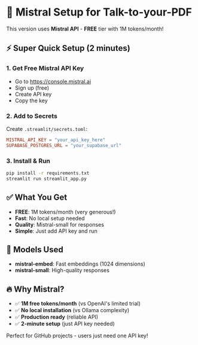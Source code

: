 # 🚀 Mistral Setup for Talk-to-your-PDF

This version uses **Mistral API** - **FREE** tier with 1M tokens/month!

## ⚡ Super Quick Setup (2 minutes)

### 1. Get Free Mistral API Key
- Go to https://console.mistral.ai
- Sign up (free)
- Create API key
- Copy the key

### 2. Add to Secrets
Create `.streamlit/secrets.toml`:
```toml
MISTRAL_API_KEY = "your_api_key_here"
SUPABASE_POSTGRES_URL = "your_supabase_url"
```

### 3. Install & Run
```bash
pip install -r requirements.txt
streamlit run streamlit_app.py
```

## ✅ What You Get

- **FREE**: 1M tokens/month (very generous!)
- **Fast**: No local setup needed
- **Quality**: Mistral-small for responses
- **Simple**: Just add API key and run

## 🎯 Models Used

- **mistral-embed**: Fast embeddings (1024 dimensions)
- **mistral-small**: High-quality responses

## 🔥 Why Mistral?

- ✅ **1M free tokens/month** (vs OpenAI's limited trial)
- ✅ **No local installation** (vs Ollama complexity)
- ✅ **Production ready** (reliable API)
- ✅ **2-minute setup** (just API key needed)

Perfect for GitHub projects - users just need one API key!